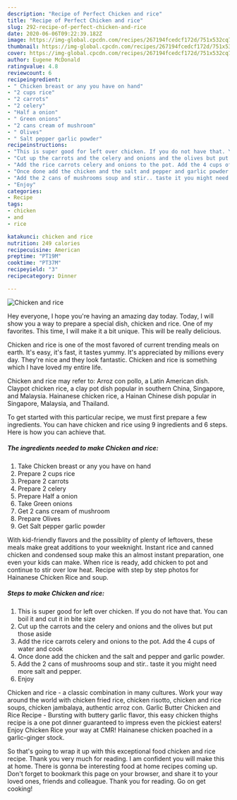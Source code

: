 ```yaml
---
description: "Recipe of Perfect Chicken and rice"
title: "Recipe of Perfect Chicken and rice"
slug: 292-recipe-of-perfect-chicken-and-rice
date: 2020-06-06T09:22:39.182Z
image: https://img-global.cpcdn.com/recipes/267194fcedcf172d/751x532cq70/chicken-and-rice-recipe-main-photo.jpg
thumbnail: https://img-global.cpcdn.com/recipes/267194fcedcf172d/751x532cq70/chicken-and-rice-recipe-main-photo.jpg
cover: https://img-global.cpcdn.com/recipes/267194fcedcf172d/751x532cq70/chicken-and-rice-recipe-main-photo.jpg
author: Eugene McDonald
ratingvalue: 4.8
reviewcount: 6
recipeingredient:
- " Chicken breast or any you have on hand"
- "2 cups rice"
- "2 carrots"
- "2 celery"
- "Half a onion"
- " Green onions"
- "2 cans cream of mushroom"
- " Olives"
- " Salt pepper garlic powder"
recipeinstructions:
- "This is super good for left over chicken. If you do not have that. You can boil it and cut it in bite size"
- "Cut up the carrots and the celery and onions and the olives but put those aside"
- "Add the rice carrots celery and onions to the pot. Add the 4 cups of water and cook"
- "Once done add the chicken and the salt and pepper and garlic powder."
- "Add the 2 cans of mushrooms soup and stir.. taste it you might need more salt and pepper."
- "Enjoy"
categories:
- Recipe
tags:
- chicken
- and
- rice

katakunci: chicken and rice 
nutrition: 249 calories
recipecuisine: American
preptime: "PT19M"
cooktime: "PT37M"
recipeyield: "3"
recipecategory: Dinner

---
```



![Chicken and rice](https://img-global.cpcdn.com/recipes/267194fcedcf172d/751x532cq70/chicken-and-rice-recipe-main-photo.jpg)

Hey everyone, I hope you're having an amazing day today. Today, I will show you a way to prepare a special dish, chicken and rice. One of my favorites. This time, I will make it a bit unique. This will be really delicious.

Chicken and rice is one of the most favored of current trending meals on earth. It's easy, it's fast, it tastes yummy. It's appreciated by millions every day. They're nice and they look fantastic. Chicken and rice is something which I have loved my entire life.

Chicken and rice may refer to: Arroz con pollo, a Latin American dish. Claypot chicken rice, a clay pot dish popular in southern China, Singapore, and Malaysia. Hainanese chicken rice, a Hainan Chinese dish popular in Singapore, Malaysia, and Thailand.


To get started with this particular recipe, we must first prepare a few ingredients. You can have chicken and rice using 9 ingredients and 6 steps. Here is how you can achieve that.

<!--inarticleads1-->

##### The ingredients needed to make Chicken and rice:

1. Take  Chicken breast or any you have on hand
1. Prepare 2 cups rice
1. Prepare 2 carrots
1. Prepare 2 celery
1. Prepare Half a onion
1. Take  Green onions
1. Get 2 cans cream of mushroom
1. Prepare  Olives
1. Get  Salt pepper garlic powder


With kid-friendly flavors and the possiblity of plenty of leftovers, these meals make great additions to your weeknight. Instant rice and canned chicken and condensed soup make this an almost instant preparation, one even your kids can make. When rice is ready, add chicken to pot and continue to stir over low heat. Recipe with step by step photos for Hainanese Chicken Rice and soup. 

<!--inarticleads2-->

##### Steps to make Chicken and rice:

1. This is super good for left over chicken. If you do not have that. You can boil it and cut it in bite size
1. Cut up the carrots and the celery and onions and the olives but put those aside
1. Add the rice carrots celery and onions to the pot. Add the 4 cups of water and cook
1. Once done add the chicken and the salt and pepper and garlic powder.
1. Add the 2 cans of mushrooms soup and stir.. taste it you might need more salt and pepper.
1. Enjoy


Chicken and rice - a classic combination in many cultures. Work your way around the world with chicken fried rice, chicken risotto, chicken and rice soups, chicken jambalaya, authentic arroz con. Garlic Butter Chicken and Rice Recipe - Bursting with buttery garlic flavor, this easy chicken thighs recipe is a one pot dinner guaranteed to impress even the pickiest eaters! Enjoy Chicken Rice your way at CMR! Hainanese chicken poached in a garlic-ginger stock. 

So that's going to wrap it up with this exceptional food chicken and rice recipe. Thank you very much for reading. I am confident you will make this at home. There is gonna be interesting food at home recipes coming up. Don't forget to bookmark this page on your browser, and share it to your loved ones, friends and colleague. Thank you for reading. Go on get cooking!
